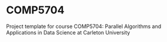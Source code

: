 # COMP5704
Project template for course COMP5704: Parallel Algorithms and Applications in Data Science at Carleton University
